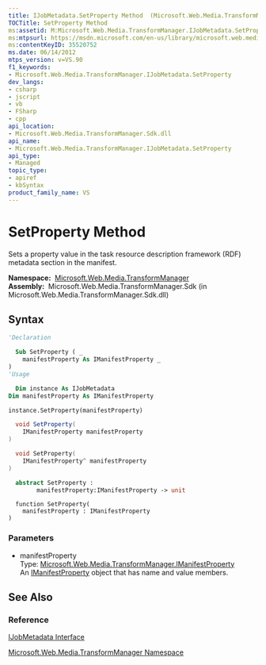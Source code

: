 ```yaml
---
title: IJobMetadata.SetProperty Method  (Microsoft.Web.Media.TransformManager)
TOCTitle: SetProperty Method
ms:assetid: M:Microsoft.Web.Media.TransformManager.IJobMetadata.SetProperty(Microsoft.Web.Media.TransformManager.IManifestProperty)
ms:mtpsurl: https://msdn.microsoft.com/en-us/library/microsoft.web.media.transformmanager.ijobmetadata.setproperty(v=VS.90)
ms:contentKeyID: 35520752
ms.date: 06/14/2012
mtps_version: v=VS.90
f1_keywords:
- Microsoft.Web.Media.TransformManager.IJobMetadata.SetProperty
dev_langs:
- csharp
- jscript
- vb
- FSharp
- cpp
api_location:
- Microsoft.Web.Media.TransformManager.Sdk.dll
api_name:
- Microsoft.Web.Media.TransformManager.IJobMetadata.SetProperty
api_type:
- Managed
topic_type:
- apiref
- kbSyntax
product_family_name: VS
---
```


# SetProperty Method

Sets a property value in the task resource description framework (RDF) metadata section in the manifest.

**Namespace:**  [Microsoft.Web.Media.TransformManager](microsoft-web-media-transformmanager-namespace.md)  
**Assembly:**  Microsoft.Web.Media.TransformManager.Sdk (in Microsoft.Web.Media.TransformManager.Sdk.dll)

## Syntax

```vb
'Declaration

  Sub SetProperty ( _
    manifestProperty As IManifestProperty _
)
'Usage

  Dim instance As IJobMetadata
Dim manifestProperty As IManifestProperty

instance.SetProperty(manifestProperty)
```

```csharp
  void SetProperty(
    IManifestProperty manifestProperty
)
```

```cpp
  void SetProperty(
    IManifestProperty^ manifestProperty
)
```

``` fsharp
  abstract SetProperty : 
        manifestProperty:IManifestProperty -> unit 
```

```jscript
  function SetProperty(
    manifestProperty : IManifestProperty
)
```

### Parameters

  - manifestProperty  
    Type: [Microsoft.Web.Media.TransformManager.IManifestProperty](imanifestproperty-interface-microsoft-web-media-transformmanager.md)  
    An [IManifestProperty](imanifestproperty-interface-microsoft-web-media-transformmanager.md) object that has name and value members.  

## See Also

### Reference

[IJobMetadata Interface](ijobmetadata-interface-microsoft-web-media-transformmanager.md)

[Microsoft.Web.Media.TransformManager Namespace](microsoft-web-media-transformmanager-namespace.md)

